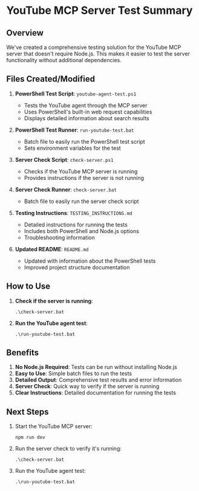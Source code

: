 # YouTube MCP Server Test Summary

## Overview

We've created a comprehensive testing solution for the YouTube MCP server that doesn't require Node.js. This makes it easier to test the server functionality without additional dependencies.

## Files Created/Modified

1. **PowerShell Test Script**: `youtube-agent-test.ps1`
   - Tests the YouTube agent through the MCP server
   - Uses PowerShell's built-in web request capabilities
   - Displays detailed information about search results

2. **PowerShell Test Runner**: `run-youtube-test.bat`
   - Batch file to easily run the PowerShell test script
   - Sets environment variables for the test

3. **Server Check Script**: `check-server.ps1`
   - Checks if the YouTube MCP server is running
   - Provides instructions if the server is not running

4. **Server Check Runner**: `check-server.bat`
   - Batch file to easily run the server check script

5. **Testing Instructions**: `TESTING_INSTRUCTIONS.md`
   - Detailed instructions for running the tests
   - Includes both PowerShell and Node.js options
   - Troubleshooting information

6. **Updated README**: `README.md`
   - Updated with information about the PowerShell tests
   - Improved project structure documentation

## How to Use

1. **Check if the server is running**:
   ```
   .\check-server.bat
   ```

2. **Run the YouTube agent test**:
   ```
   .\run-youtube-test.bat
   ```

## Benefits

1. **No Node.js Required**: Tests can be run without installing Node.js
2. **Easy to Use**: Simple batch files to run the tests
3. **Detailed Output**: Comprehensive test results and error information
4. **Server Check**: Quick way to verify if the server is running
5. **Clear Instructions**: Detailed documentation for running the tests

## Next Steps

1. Start the YouTube MCP server:
   ```
   npm run dev
   ```

2. Run the server check to verify it's running:
   ```
   .\check-server.bat
   ```

3. Run the YouTube agent test:
   ```
   .\run-youtube-test.bat
   ``` 